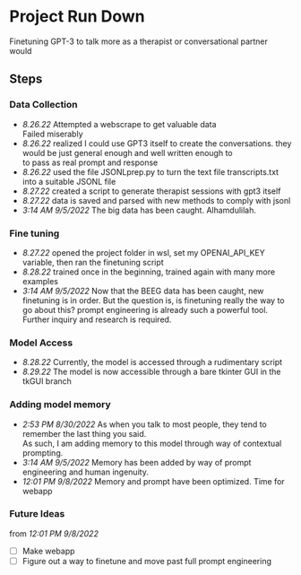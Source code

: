 # Project Run Down

Finetuning GPT-3 to talk more as a therapist or conversational partner would

## Steps

### Data Collection

- _8.26.22_ Attempted a webscrape to get valuable data  
  Failed miserably
- _8.26.22_ realized I could use GPT3 itself to create the conversations. they would be just general enough and well written enough to <br>
  to pass as real prompt and response
- _8.26.22_ used the file JSONLprep.py to turn the text file transcripts.txt into a suitable JSONL file
- _8.27.22_ created a script to generate therapist sessions with gpt3 itself
- _8.27.22_ data is saved and parsed with new methods to comply with jsonl
- _3:14 AM 9/5/2022_ The big data has been caught. Alhamdulilah. 
### Fine tuning

- _8.27.22_ opened the project folder in wsl, set my OPENAI_API_KEY variable, then ran the finetuning script
- _8.28.22_ trained once in the beginning, trained again with many more examples
- _3:14 AM 9/5/2022_ Now that the BEEG data has been caught, new finetuning is in order. But the question is, is finetuning really 
                      the way to go about this? prompt engineering is already such a powerful tool. Further inquiry and research is required.
### Model Access

- _8.28.22_ Currently, the model is accessed through a rudimentary script
- _8.29.22_ The model is now accessible through a bare tkinter GUI in the tkGUI branch

### Adding model memory
- _2:53 PM 8/30/2022_ As when you talk to most people, they tend to remember the last thing you said. <br>
  As such, I am adding memory to this model through way of contextual prompting. 
- _3:14 AM 9/5/2022_ Memory has been added by way of prompt engineering and human ingenuity. 
- _12:01 PM 9/8/2022_ Memory and prompt have been optimized. Time for webapp

### Future Ideas
from _12:01 PM 9/8/2022_
- [ ] Make webapp
- [ ] Figure out a way to finetune and move past full prompt engineering
